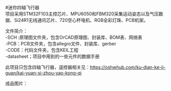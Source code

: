 #迷你四轴飞行器  
项目采用STM32F103主控芯片、MPU6050和FBM320采集运动姿态以及气压数据、Si24R1无线通讯芯片、720空心杯电机、RGB全彩灯珠、PCB机架。  

文件简介：  
-SCH :原理图文件夹，包含OrCAD原理图、封装库、BOM表、网络表  
-PCB：PCB文件夹，包含allegro文件、封装库、gerber  
-CODE：代码文件夹，包含KEIL工程  
-datasheet；项目中用到的一些元件的数据手册  

此项目只包含四轴飞行器，遥控器相关见：https://oshwhub.com/ku-dian-ke-ji-guan/kai-yuan-si-zhou-yao-kong-qi   

成品图片：  
